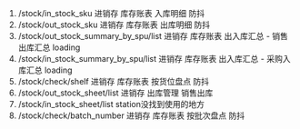 1. /stock/in_stock_sku  进销存 库存账表 入库明细 防抖
2. /stock/out_stock_sku 进销存 库存账表 出库明细 防抖
3. /stock/out_stock_summary_by_spu/list  进销存 库存账表 出入库汇总 - 销售出库汇总 loading
4. /stock/in_stock_summary_by_spu/list 进销存 库存账表 出入库汇总 - 采购入库汇总  loading
5. /stock/check/shelf  进销存 库存账表 按货位盘点 防抖
6. /stock/out_stock_sheet/list  进销存 出库管理 销售出库
7.  /stock/in_stock_sheet/list  station没找到使用的地方
8.  /stock/check/batch_number   进销存 库存账表 按批次盘点 防抖

